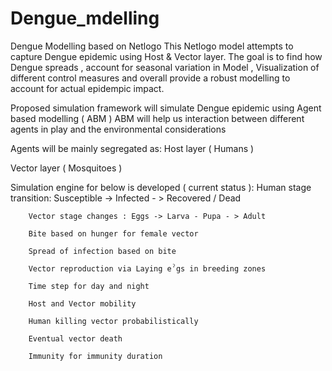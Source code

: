 # Dengue_mdelling
Dengue Modelling based on Netlogo
This Netlogo model attempts to capture Dengue epidemic using Host & Vector layer.
The goal is to find how Dengue spreads , account for seasonal variation in Model , Visualization of different control measures and overall provide a robust modelling to account for actual epidempic impact.

Proposed simulation framework will simulate Dengue epidemic using Agent based modelling ( ABM )
ABM will help us interaction between different agents in play and the environmental considerations

Agents will be mainly segregated as:
  Host layer ( Humans )
  
  Vector layer ( Mosquitoes )
  

Simulation engine for below is developed ( current status ):
		Human stage transition:  Susceptible -> Infected - > Recovered / Dead 
		
		Vector stage changes : Eggs -> Larva - Pupa - > Adult
		
		Bite based on hunger for female vector
		
		Spread of infection based on bite
		
		Vector reproduction via Laying eˀgs in breeding zones
		
		Time step for day and night
		
		Host and Vector mobility
		
		Human killing vector probabilistically
		
		Eventual vector death
		
		Immunity for immunity duration
